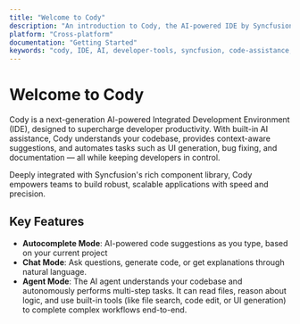 ```yaml
---
title: "Welcome to Cody"
description: "An introduction to Cody, the AI-powered IDE by Syncfusion for enhanced developer productivity"
platform: "Cross-platform"
documentation: "Getting Started"
keywords: "cody, IDE, AI, developer-tools, syncfusion, code-assistance, productivity, UI-generation, bug-fixing, documentation"
---
```


# Welcome to Cody

Cody is a next-generation AI-powered Integrated Development Environment (IDE), designed to supercharge developer productivity. With built-in AI assistance, Cody understands your codebase, provides context-aware suggestions, and automates tasks such as UI generation, bug fixing, and documentation — all while keeping developers in control.

Deeply integrated with Syncfusion's rich component library, Cody empowers teams to build robust, scalable applications with speed and precision.

## Key Features
- **Autocomplete Mode**: AI-powered code suggestions as you type, based on your current project
- **Chat Mode**: Ask questions, generate code, or get explanations through natural language.
- **Agent Mode**: The AI agent understands your codebase and autonomously performs multi-step tasks. It can read files, reason about logic, and use built-in tools (like file search, code edit, or UI generation) to complete complex workflows end-to-end.
